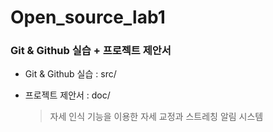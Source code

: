 # Open_source_lab1
 
### Git & Github 실습 + 프로젝트 제안서

* Git & Github 실습 : src/


* 프로젝트 제안서 : doc/

  > 자세 인식 기능을 이용한 자세 교정과 스트레칭 알림 시스템
